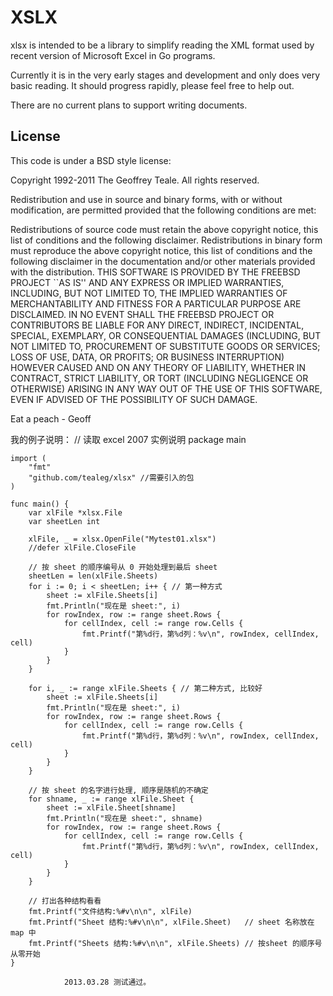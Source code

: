 XSLX
====
xlsx is intended to be a library to simplify reading the XML format
used by recent version of Microsoft Excel in Go programs.

Currently it is in the very early stages and development and only does very basic reading.  It should progress rapidly, please feel free to help out.

There are no current plans to support writing documents.


License
-------
This code is under a BSD style license:


Copyright 1992-2011 The Geoffrey Teale. All rights reserved.

Redistribution and use in source and binary forms, with or without modification, are permitted provided that the following conditions are met:

Redistributions of source code must retain the above copyright notice, this list of conditions and the following disclaimer.
Redistributions in binary form must reproduce the above copyright notice, this list of conditions and the following disclaimer in the documentation and/or other materials provided with the distribution.
THIS SOFTWARE IS PROVIDED BY THE FREEBSD PROJECT ``AS IS'' AND ANY EXPRESS OR IMPLIED WARRANTIES, INCLUDING, BUT NOT LIMITED TO, THE IMPLIED WARRANTIES OF MERCHANTABILITY AND FITNESS FOR A PARTICULAR PURPOSE ARE DISCLAIMED. IN NO EVENT SHALL THE FREEBSD PROJECT OR CONTRIBUTORS BE LIABLE FOR ANY DIRECT, INDIRECT, INCIDENTAL, SPECIAL, EXEMPLARY, OR CONSEQUENTIAL DAMAGES (INCLUDING, BUT NOT LIMITED TO, PROCUREMENT OF SUBSTITUTE GOODS OR SERVICES; LOSS OF USE, DATA, OR PROFITS; OR BUSINESS INTERRUPTION) HOWEVER CAUSED AND ON ANY THEORY OF LIABILITY, WHETHER IN CONTRACT, STRICT LIABILITY, OR TORT (INCLUDING NEGLIGENCE OR OTHERWISE) ARISING IN ANY WAY OUT OF THE USE OF THIS SOFTWARE, EVEN IF ADVISED OF THE POSSIBILITY OF SUCH DAMAGE.




Eat a peach - Geoff

我的例子说明：
  // 读取 excel 2007 实例说明
	package main
	
	import (
		"fmt"
		"github.com/tealeg/xlsx" //需要引入的包
	)
	
	func main() {
		var xlFile *xlsx.File
		var sheetLen int
	
		xlFile, _ = xlsx.OpenFile("Mytest01.xlsx")
		//defer xlFile.CloseFile
	
		// 按 sheet 的顺序编号从 0 开始处理到最后 sheet
		sheetLen = len(xlFile.Sheets)
		for i := 0; i < sheetLen; i++ { // 第一种方式
			sheet := xlFile.Sheets[i]
			fmt.Println("现在是 sheet:", i)
			for rowIndex, row := range sheet.Rows {
				for cellIndex, cell := range row.Cells {
					fmt.Printf("第%d行，第%d列：%v\n", rowIndex, cellIndex, cell)
				}
			}
		}
	
		for i, _ := range xlFile.Sheets { // 第二种方式, 比较好
			sheet := xlFile.Sheets[i]
			fmt.Println("现在是 sheet:", i)
			for rowIndex, row := range sheet.Rows {
				for cellIndex, cell := range row.Cells {
					fmt.Printf("第%d行，第%d列：%v\n", rowIndex, cellIndex, cell)
				}
			}
		}
	
		// 按 sheet 的名字进行处理, 顺序是随机的不确定
		for shname, _ := range xlFile.Sheet {
			sheet := xlFile.Sheet[shname]
			fmt.Println("现在是 sheet:", shname)
			for rowIndex, row := range sheet.Rows {
				for cellIndex, cell := range row.Cells {
					fmt.Printf("第%d行，第%d列：%v\n", rowIndex, cellIndex, cell)
				}
			}
		}
	
		// 打出各种结构看看
		fmt.Printf("文件结构:%#v\n\n", xlFile)
		fmt.Printf("Sheet 结构:%#v\n\n", xlFile.Sheet)   // sheet 名称放在 map 中
		fmt.Printf("Sheets 结构:%#v\n\n", xlFile.Sheets) // 按sheet 的顺序号从零开始
	}

                2013.03.28 测试通过。
